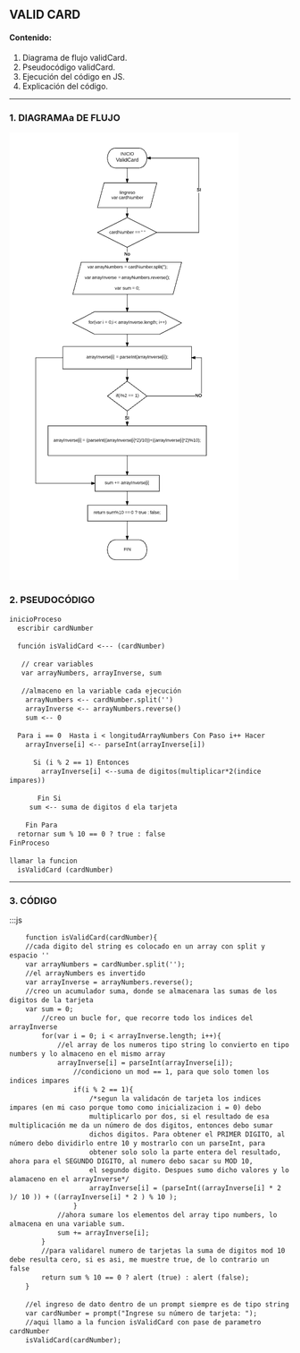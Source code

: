## VALID CARD
#### Contenido:
1. Diagrama de flujo validCard.
2. Pseudocódigo validCard.
3. Ejecución del código en JS.
4. Explicación del código.

- - - - - - -  --- - - - - - - - -- -

### 1. DIAGRAMAa DE FLUJO
![imagenDFcard](diagramaFlujoCard.png)



### 2. PSEUDOCÓDIGO

    inicioProceso
      escribir cardNumber

      función isValidCard <--- (cardNumber)

       // crear variables
       var arrayNumbers, arrayInverse, sum

       //almaceno en la variable cada ejecución
        arrayNumbers <-- cardNumber.split('')
        arrayInverse <-- arrayNumbers.reverse()
        sum <-- 0

      Para i == 0  Hasta i < longitudArrayNumbers Con Paso i++ Hacer
        arrayInverse[i] <-- parseInt(arrayInverse[i])

          Si (i % 2 == 1) Entonces
            arrayInverse[i] <--suma de digitos(multiplicar*2(indice impares))

    	   Fin Si
         sum <-- suma de digitos d ela tarjeta

    	Fin Para
      retornar sum % 10 == 0 ? true : false
    FinProceso

    llamar la funcion
      isValidCard (cardNumber)

- ------------------------------------------

### 3. CÓDIGO


:::js



        function isValidCard(cardNumber){
        //cada digito del string es colocado en un array con split y espacio ''
        var arrayNumbers = cardNumber.split('');
        //el arrayNumbers es invertido
        var arrayInverse = arrayNumbers.reverse();
        //creo un acumulador suma, donde se almacenara las sumas de los digitos de la tarjeta
        var sum = 0;
            //creo un bucle for, que recorre todo los indices del arrayInverse
            for(var i = 0; i < arrayInverse.length; i++){
                //el array de los numeros tipo string lo convierto en tipo numbers y lo almaceno en el mismo array
                arrayInverse[i] = parseInt(arrayInverse[i]);
                    //condiciono un mod == 1, para que solo tomen los indices impares
                    if(i % 2 == 1){
                        /*segun la validacón de tarjeta los indices impares (en mi caso porque tomo como inicializacion i = 0) debo
                        multiplicarlo por dos, si el resultado de esa multiplicación me da un número de dos digitos, entonces debo sumar
                        dichos digitos. Para obtener el PRIMER DIGITO, al número debo dividirlo entre 10 y mostrarlo con un parseInt, para
                        obtener solo solo la parte entera del resultado, ahora para el SEGUNDO DIGITO, al numero debo sacar su MOD 10,
                        el segundo digito. Despues sumo dicho valores y lo alamaceno en el arrayInverse*/
                        arrayInverse[i] = (parseInt((arrayInverse[i] * 2 )/ 10 )) + ((arrayInverse[i] * 2 ) % 10 );
                    }
                //ahora sumare los elementos del array tipo numbers, lo almacena en una variable sum.
                sum += arrayInverse[i];
            }
            //para validarel numero de tarjetas la suma de digitos mod 10 debe resulta cero, si es asi, me muestre true, de lo contrario un false
            return sum % 10 == 0 ? alert (true) : alert (false);
        }

        //el ingreso de dato dentro de un prompt siempre es de tipo string
        var cardNumber = prompt("Ingrese su número de tarjeta: ");
        //aqui llamo a la funcion isValidCard con pase de parametro cardNumber
        isValidCard(cardNumber);
